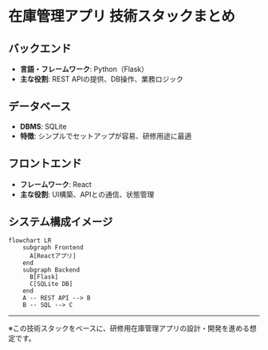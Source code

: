 # 在庫管理アプリ 技術スタックまとめ

## バックエンド
- **言語・フレームワーク**: Python（Flask）
- **主な役割**: REST APIの提供、DB操作、業務ロジック

## データベース
- **DBMS**: SQLite
- **特徴**: シンプルでセットアップが容易、研修用途に最適

## フロントエンド
- **フレームワーク**: React
- **主な役割**: UI構築、APIとの通信、状態管理

## システム構成イメージ

```mermaid
flowchart LR
    subgraph Frontend
      A[Reactアプリ]
    end
    subgraph Backend
      B[Flask]
      C[SQLite DB]
    end
    A -- REST API --> B
    B -- SQL --> C
```

---

※この技術スタックをベースに、研修用在庫管理アプリの設計・開発を進める想定です。